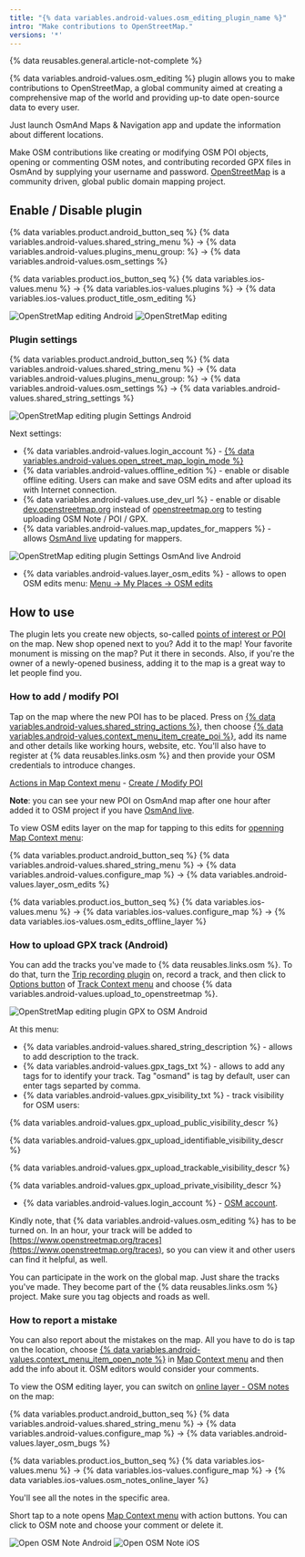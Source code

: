 ```yaml
---
title: "{% data variables.android-values.osm_editing_plugin_name %}"
intro: "Make contributions to OpenStreetMap."
versions: '*'
---
```



{% data reusables.general.article-not-complete %}


{% data variables.android-values.osm_editing %} plugin allows you to make contributions to OpenStreetMap, a global community aimed at creating a comprehensive map of the world and providing up-to date open-source data to every user.

Just launch OsmAnd Maps & Navigation app and update the information about different locations.

Make OSM contributions like creating or modifying OSM POI objects, opening or commenting OSM notes, and contributing recorded GPX files in OsmAnd by supplying your username and password. [OpenStreetMap](http://openstreetmap.org/) is a community driven, global public domain mapping project.


## Enable / Disable plugin

{% data variables.product.android_button_seq %} {% data variables.android-values.shared_string_menu %} → {% data variables.android-values.plugins_menu_group: %} → {% data variables.android-values.osm_settings %}

{% data variables.product.ios_button_seq %} {% data variables.ios-values.menu %} → {% data variables.ios-values.plugins %} → {% data variables.ios-values.product_title_osm_editing %}

![OpenStretMap editing Android](/assets/images/plugins/osm-editing/osm_plugin_android.png)  ![OpenStretMap editing](/assets/images/plugins/osm-editing/osm_plugin_ios.png)

### Plugin settings

{% data variables.product.android_button_seq %} {% data variables.android-values.shared_string_menu %} → {% data variables.android-values.plugins_menu_group: %} → {% data variables.android-values.osm_settings %} → {% data variables.android-values.shared_string_settings %}

![OpenStretMap editing plugin Settings Android](/assets/images/plugins/osm-editing/osm_plugin_settings_android.png)

Next settings:
- {% data variables.android-values.login_account %} - [{% data variables.android-values.open_street_map_login_mode %}](https://www.openstreetmap.org/login) 
- {% data variables.android-values.offline_edition %} - enable or disable offline editing. Users can make and save OSM edits and after upload its with Internet connection.
- {% data variables.android-values.use_dev_url %} - enable or disable [dev.openstreetmap.org](https://dev.openstreetmap.org/) instead of [openstreetmap.org](http://openstreetmap.org/) to testing uploading OSM Note / POI / GPX.
- {% data variables.android-values.map_updates_for_mappers %} - allows [OsmAnd live](/osmand/personal/maps#osmand-live) updating for mappers.

![OpenStretMap editing plugin Settings OsmAnd live Android](/assets/images/plugins/osm-editing/osm_plugin_settings_live_android.png)

- {% data variables.android-values.layer_osm_edits %} - allows to open OSM edits menu: [Menu → My Places → OSM edits](/osmand/personal/myplaces)  


## How to use

The plugin lets you create new objects, so-called  [points of interest or POI](/osmand/map/point-layers-on-map#points-of-interest-poi)  on the map. New shop opened next to you? Add it to the map! Your favorite monument is missing on the map? Put it there in seconds. Also, if you're the owner of a newly-opened business, adding it to the map is a great way to let people find you.

### How to add / modify POI

Tap on the map where the new POI has to be placed. Press on [{% data variables.android-values.shared_string_actions %}](/osmand/map/map-context-menu#actions), then choose [{% data variables.android-values.context_menu_item_create_poi %}](/osmand/map/map-context-menu#-create--modify-poi), add its name and other details like working hours, website, etc. You'll also have to register at {% data reusables.links.osm %} and then provide your OSM credentials to introduce changes.

[Actions in Map Context menu](/osmand/map/map-context-menu#actions) - [Create / Modify POI](/osmand/map/map-context-menu#-create--modify-poi)

**Note**: you can see your new POI on OsmAnd map after one hour after added it to OSM project if you have [OsmAnd live](/osmand/personal/maps#osmand-live).

To view OSM edits layer on the map for tapping to this edits for [openning Map Context menu](/osmand/map/map-context-menu#-upload-poi--osm-note):

{% data variables.product.android_button_seq %} {% data variables.android-values.shared_string_menu %} → {% data variables.android-values.configure_map %} → {% data variables.android-values.layer_osm_edits %}

{% data variables.product.ios_button_seq %} {% data variables.ios-values.menu %} → {% data variables.ios-values.configure_map %} → {% data variables.ios-values.osm_edits_offline_layer %}


### How to upload GPX track (Android)

You can add the tracks you've made to {% data reusables.links.osm %}. To do that, turn the [Trip recording plugin](/osmand/plugins/trip-recording) on, record a track, and then click to [Options button](/osmand/map/track-context-menu#options) of [Track Context menu](/osmand/map/track-context-menu) and choose {% data variables.android-values.upload_to_openstreetmap %}. 

![OpenStretMap editing plugin GPX to OSM Android](/assets/images/plugins/osm-editing/osm_plugin_gpx_to_osm_android.png)

At this menu:
- {% data variables.android-values.shared_string_description %} - allows to add description to the track.
- {% data variables.android-values.gpx_tags_txt %} - allows to add any tags for to identify your track. Tag "osmand" is tag by default, user can enter tags separted by comma.
- {% data variables.android-values.gpx_visibility_txt %} - track visibility for OSM users:

 {% data variables.android-values.gpx_upload_public_visibility_descr %}
 
 {% data variables.android-values.gpx_upload_identifiable_visibility_descr %}
 
 {% data variables.android-values.gpx_upload_trackable_visibility_descr %}
 
 {% data variables.android-values.gpx_upload_private_visibility_descr %}
 
- {% data variables.android-values.login_account %} - [OSM account](https://www.openstreetmap.org/login).


Kindly note, that {% data variables.android-values.osm_editing %} has to be turned on. 
In an hour, your track will be added to [https://www.openstreetmap.org/traces](https://www.openstreetmap.org/traces), so you can view it and other users can find it helpful, as well. 

You can participate in the work on the global map. Just share the tracks you've made. They become part of the {% data reusables.links.osm %} project. Make sure you tag objects and roads as well.


### How to report a mistake

You can also report about the mistakes on the map. All you have to do is tap on the location, choose [{% data variables.android-values.context_menu_item_open_note %}](/osmand/map/map-context-menu#-open-osm-note) in [Map Context menu](/osmand/map/map-context-menu) and then add the info about it. OSM editors would consider your comments.

To view the OSM editing layer, you can switch on  [online layer - OSM notes](/osmand/map/configure-map-menu#map-layers) on the map:

{% data variables.product.android_button_seq %} {% data variables.android-values.shared_string_menu %} → {% data variables.android-values.configure_map %} → {% data variables.android-values.layer_osm_bugs %}

{% data variables.product.ios_button_seq %} {% data variables.ios-values.menu %} → {% data variables.ios-values.configure_map %} → {% data variables.ios-values.osm_notes_online_layer %}

You'll see all the notes in the specific area.

Short tap to a note opens [Map Context menu](/osmand/map/map-context-menu#-comment--close-osm-note) with action buttons. You can click to OSM note and choose your comment or delete it.

![Open OSM Note Android](/assets/images/plugins/osm-editing/osm_notes_online_android.png) ![Open OSM Note iOS](/assets/images/plugins/osm-editing/osm_notes_online_ios.png)

